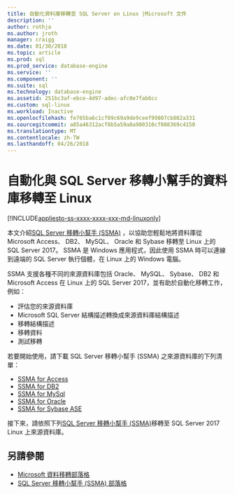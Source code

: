 ```yaml
---
title: 自動化資料庫移轉至 SQL Server on Linux |Microsoft 文件
description: ''
author: rothja
ms.author: jroth
manager: craigg
ms.date: 01/30/2018
ms.topic: article
ms.prod: sql
ms.prod_service: database-engine
ms.service: ''
ms.component: ''
ms.suite: sql
ms.technology: database-engine
ms.assetid: 251bc3af-ebce-4d97-adec-afc0e7fab6cc
ms.custom: sql-linux
ms.workload: Inactive
ms.openlocfilehash: fe765ba6c1cf09c69a9de9ceef99807cb802a331
ms.sourcegitcommit: a85a46312acf8b5a59a8a900310cf088369c4150
ms.translationtype: MT
ms.contentlocale: zh-TW
ms.lasthandoff: 04/26/2018
---
```

# <a name="automate-database-migration-to-linux-with-the-sql-server-migration-assistant"></a>自動化與 SQL Server 移轉小幫手的資料庫移轉至 Linux

[!INCLUDE[appliesto-ss-xxxx-xxxx-xxx-md-linuxonly](../includes/appliesto-ss-xxxx-xxxx-xxx-md-linuxonly.md)]

本文介紹[SQL Server 移轉小幫手 (SSMA)](http://msdn.microsoft.com/library/mt613434.aspx) ，以協助您輕鬆地將資料庫從 Microsoft Access、 DB2、 MySQL、 Oracle 和 Sybase 移轉至 Linux 上的 SQL Server 2017。 SSMA 是 Windows 應用程式，因此使用 SSMA 時可以連線到遠端的 SQL Server 執行個體，在 Linux 上的 Windows 電腦。 

SSMA 支援各種不同的來源資料庫包括 Oracle、 MySQL、 Sybase、 DB2 和 Microsoft Access 在 Linux 上的 SQL Server 2017，並有助於自動化移轉工作，例如：

- 評估您的來源資料庫
- Microsoft SQL Server 結構描述轉換成來源資料庫結構描述
- 移轉結構描述
- 移轉資料
- 測試移轉

若要開始使用，請下載 SQL Server 移轉小幫手 (SSMA) 之來源資料庫的下列清單：
- [SSMA for Access](http://aka.ms/ssmaforaccess)
- [SSMA for DB2](http://aka.ms/ssmafordb2)
- [SSMA for MySql](http://aka.ms/ssmaformysql) 
- [SSMA for Oracle](http://aka.ms/ssmafororacle)
- [SSMA for Sybase ASE](http://aka.ms/ssmaforsybase) 

接下來，請依照下列[SQL Server 移轉小幫手 (SSMA)](http://msdn.microsoft.com/library/mt613434.aspx)移轉至 SQL Server 2017 Linux 上來源資料庫。

## <a name="see-also"></a>另請參閱
- [Microsoft 資料移轉部落格](http://blogs.msdn.microsoft.com/datamigration)
- [SQL Server 移轉小幫手 (SSMA) 部落格](http://blogs.msdn.microsoft.com/ssma/)

